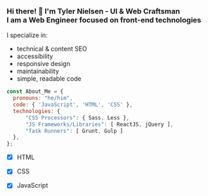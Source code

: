 ### Hi there! 👋 I'm Tyler Nielsen - UI &amp; Web Craftsman<br>I am a Web Engineer focused on front-end technologies

I specialize in:
- technical &amp; content SEO
- accessibility
- responsive design
- maintainability
- simple, readable code

```javascript
const About_Me = {
  pronouns: "he/him",
  code: { 'JavaScript', 'HTML', 'CSS' },
  technologies: {
      "CSS Processors": { Sass, Less },
      "JS Frameworks/Libraries": [ ReactJS, jQuery ],
      "Task Runners": [ Grunt, Gulp ]
  },
};
```

- [x] HTML
- [x] CSS
- [x] JavaScript



<!--
**tynielsen/tynielsen** is a ✨ _special_ ✨ repository because its `README.md` (this file) appears on your GitHub profile.

Here are some ideas to get you started:

- 🔭 I’m currently working on ...
- 🌱 I’m currently learning ...
- 👯 I’m looking to collaborate on ...
- 🤔 I’m looking for help with ...
- 💬 Ask me about ...
- 📫 How to reach me: ...
- 😄 Pronouns: ...
- ⚡ Fun fact: ...
- Hi there 👋
-->
